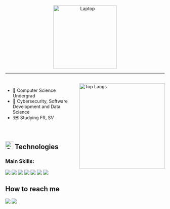 <div align="center">
<img src="https://raw.githubusercontent.com/MicaelliMedeiros/micaellimedeiros/master/image/computer-illustration.png" min-width="200px" max-width="300px" width="200px" alt="Laptop">
</div>

-----------------------

<br>
<img src="https://github-readme-stats.vercel.app/api/top-langs/?username=brunaborelli&layout=compact" alt="Top Langs" width="270px" align="right"/>

<div align="left">

- 🌱 Computer Science Undergrad
- 💙 Cybersecurity, Software Development and Data Science
- 🗺️ Studying FR, SV
  
</div>

<div align="left">


  <br>
  
  ## <img src="https://github.com/Tarikul-Islam-Anik/Animated-Fluent-Emojis/blob/master/Emojis/Objects/Gem%20Stone.png" alt="Gem" width="25" height="25" /> Technologies
  
  <!--- technologies ## --> 
  ### Main Skills: 
  <img src="https://img.shields.io/badge/Python-14354C?style=for-the-badge&logo=python&logoColor=white"/><!--- Python -->
  <img src="https://img.shields.io/badge/C-00599C?style=for-the-badge&logo=c&logoColor=white"><!--- C -->
  <img src="https://img.shields.io/badge/PostgreSQL-316192?style=for-the-badge&logo=postgresql&logoColor=white"><!--- PostgreSQL -->
  <img src="https://img.shields.io/badge/JavaScript-F7DF1E?style=for-the-badge&logo=JavaScript&logoColor=white"><!--- JS -->
  <img src="https://img.shields.io/badge/HTML5-E34F26?style=for-the-badge&logo=html5&logoColor=white"><!--- HTML -->
  <img src="https://img.shields.io/badge/CSS3-1572B6?style=for-the-badge&logo=css3&logoColor=white"><!--- CSS -->
  <img src="https://custom-icon-badges.demolab.com/badge/SQL-023047a.svg?style=for-the-badge&logo=database&logoColor=white"/>


  <!--- ## contacts ## -->
  ## How to reach me
  <a href="mailto:borelli.brn@gmail.com" alt="Gmail">
  <img src="https://img.shields.io/badge/gmail-red?style=for-the-badge&logo=gmail&logoColor=white" /></a>
  <a href="https://www.linkedin.com/in/bruna-borelli/" alt="Linkedin">
  <img src="https://img.shields.io/badge/linkedin-blue?style=for-the-badge&logo=linkedin&logoColor=white" /></a>
  
</div>
